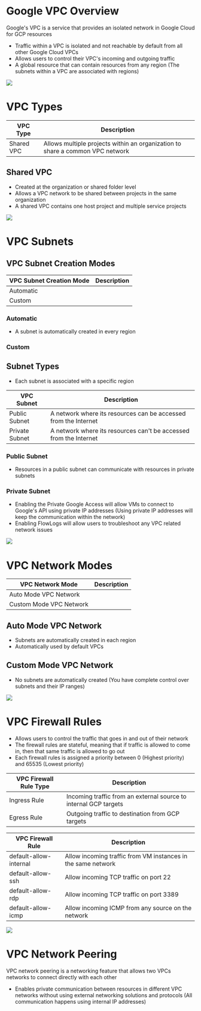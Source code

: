 # Google VPC Overview

Google's VPC is a service that provides an isolated network in Google Cloud for GCP resources

* Traffic within a VPC is isolated and not reachable by default from all other Google Cloud VPCs
* Allows users to control their VPC's incoming and outgoing traffic
* A global resource that can contain resources from any region (The subnets within a VPC are associated with regions)

![](https://github.com/JonmarCorpuz/SecondBrain/blob/main/Assets/Whitespace.png)

# VPC Types

| VPC Type | Description |
| --- | --- |
| Shared VPC | Allows multiple projects within an organization to share a common VPC network |

## Shared VPC

* Created at the organization or shared folder level
* Allows a VPC network to be shared between projects in the same organization
* A shared VPC contains one host project and multiple service projects

![](https://github.com/JonmarCorpuz/SecondBrain/blob/main/Assets/Whitespace.png)

# VPC Subnets

## VPC Subnet Creation Modes

| VPC Subnet Creation Mode | Description |
| --- | --- |
| Automatic | |
| Custom | |

### Automatic 

* A subnet is automatically created in every region

### Custom

## Subnet Types

* Each subnet is associated with a specific region

| VPC Subnet | Description |
| --- | --- |
| Public Subnet | A network where its resources can be accessed from the Internet |
| Private Subnet | A network where its resources can't be accessed from the Internet |

### Public Subnet

* Resources in a public subnet can communicate with resources in private subnets

### Private Subnet 

* Enabling the Private Google Access will allow VMs to connect to Google's API using private IP addresses (Using private IP addresses will keep the communication within the network)
* Enabling FlowLogs will allow users to troubleshoot any VPC related network issues

![](https://github.com/JonmarCorpuz/SecondBrain/blob/main/Assets/Whitespace.png)

# VPC Network Modes

| VPC Network Mode | Description |
| --- | --- |
| Auto Mode VPC Network | |
| Custom Mode VPC Network | |

## Auto Mode VPC Network

* Subnets are automatically created in each region
* Automatically used by default VPCs

## Custom Mode VPC Network

* No subnets are automatically created (You have complete control over subnets and their IP ranges)

![](https://github.com/JonmarCorpuz/SecondBrain/blob/main/Assets/Whitespace.png)

# VPC Firewall Rules

* Allows users to control the traffic that goes in and out of their network
* The firewall rules are stateful, meaning that if traffic is allowed to come in, then that same traffic is allowed to go out
* Each firewall rules is assigned a priority between 0 (Highest priority) and 65535 (Lowest priority)

| VPC Firewall Rule Type | Description |
| --- | --- |
| Ingress Rule | Incoming traffic from an external source to internal GCP targets |
| Egress Rule | Outgoing traffic to destination from GCP targets |

| VPC Firewall Rule | Description |
| --- | --- |
| default-allow-internal | Allow incoming traffic from VM instances in the same network |
| default-allow-ssh | Allow incoming TCP traffic on port 22 |
| default-allow-rdp | Allow incoming TCP traffic on port 3389 |
| default-allow-icmp | Allow incoming ICMP from any source on the network |

![](https://github.com/JonmarCorpuz/SecondBrain/blob/main/Assets/Whitespace.png)

# VPC Network Peering

VPC network peering is a networking feature that allows two VPCs networks to connect directly with each other 

* Enables private communication between resources in different VPC networks without using external networking solutions and protocols (All communication happens using internal IP addresses)
